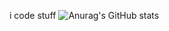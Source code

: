 i code stuff
![Anurag's GitHub stats](https://github-readme-stats.vercel.app/api?username=dx7v2&show_icons=true&theme=dracula)
